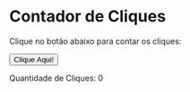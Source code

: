 <!DOCTYPE html>
<html>
<head>
    <title>Contador de Cliques</title>
    <script type="text/javascript">
        var clicks = 0;
        function countClicks() {
            clicks += 1;
            document.getElementById("clicks").innerHTML = clicks;
        }
    </script>
</head>
<body>
    <h1>Contador de Cliques</h1>
    <p>Clique no botão abaixo para contar os cliques:</p>
    <button type="button" onclick="countClicks()">Clique Aqui!</button>
    <p>Quantidade de Cliques: <span id="clicks">0</span></p>
</body>
</html>
